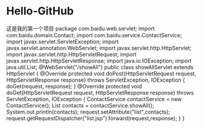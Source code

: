 # Hello-GitHub
这是我的第一个项目
package com.baidu.web.servlet;
import com.baidu.domain.Contact;
import com.baidu.service.ContactService;
import javax.servlet.ServletException;
import javax.servlet.annotation.WebServlet;
import javax.servlet.http.HttpServlet;
import javax.servlet.http.HttpServletRequest;
import javax.servlet.http.HttpServletResponse;
import java.io.IOException;
import java.util.List;
@WebServlet("/showAll")
public class showAllServlet extends HttpServlet {
    @Override
    protected void doPost(HttpServletRequest request, HttpServletResponse response) throws ServletException, IOException {
        doGet(request, response);
    }
    @Override
    protected void doGet(HttpServletRequest request, HttpServletResponse response) throws ServletException, IOException {
        ContactService contactService = new ContactService();
        List<Contact> contacts = contactService.showAll();
        System.out.println(contacts);
        request.setAttribute("list",contacts);
        request.getRequestDispatcher("list.jsp").forward(request,response);
    }
}

